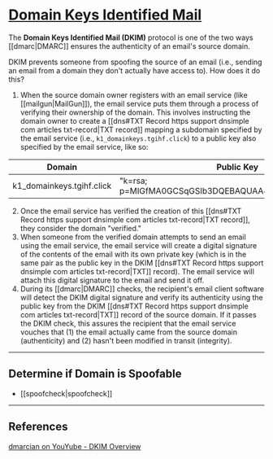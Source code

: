 # [Domain Keys Identified Mail](https://support.dnsimple.com/articles/dkim-record/)

The **Domain Keys Identified Mail (DKIM)** protocol is one of the two ways [[dmarc|DMARC]] ensures the authenticity of an email's source domain.

DKIM prevents someone from spoofing the source of an email (i.e., sending an email from a domain they don't actually have access to). How does it do this?

1. When the source domain owner registers with an email service (like [[mailgun|MailGun]]), the email service puts them through a process of verifying their ownership of the domain. This involves instructing the domain owner to create a [[dns#TXT Record https support dnsimple com articles txt-record|TXT record]] mapping a subdomain specified by the email service (i.e., `k1_domainkeys.tgihf.click`) to a public key also specified by the email service, like so:

| Domain | Public Key |
| --- | --- |
| k1_domainkeys.tgihf.click | "k=rsa; p=MIGfMA0GCSqGSIb3DQEBAQUAA4GNADCBiQKBgQDIf..." |

2. Once the email service has verified the creation of this [[dns#TXT Record https support dnsimple com articles txt-record|TXT record]], they consider the domain "verified."
3. When someone from the verified domain attempts to send an email using the email service, the email service will create a digital signature of the contents of the email with its own private key (which is in the same pair as the public key in the DKIM [[dns#TXT Record https support dnsimple com articles txt-record|TXT]] record). The email service will attach this digital signature to the email and send it off.
4. During its [[dmarc|DMARC]] checks, the recipient's email client software will detect the DKIM digital signature and verify its authenticity using the public key from the DKIM [[dns#TXT Record https support dnsimple com articles txt-record|TXT]] record of the source domain. If it passes the DKIM check, this assures the recipient that the email service vouches that (1) the email actually came from the source domain (authenticity) and (2) hasn't been modified in transit (integrity).

---

## Determine if Domain is Spoofable

- [[spoofcheck|spoofcheck]]

---

## References

[dmarcian on YouYube - DKIM Overview](https://www.youtube.com/watch?v=yHv1OPcc-gw)
